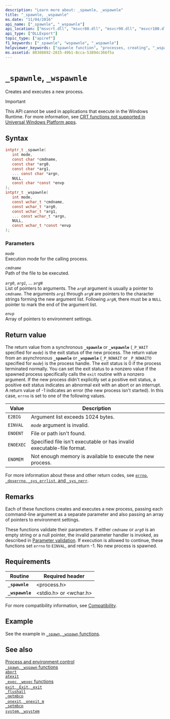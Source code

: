 ```yaml
---
description: "Learn more about: _spawnle, _wspawnle"
title: "_spawnle, _wspawnle"
ms.date: "11/04/2016"
api_name: ["_spawnle", "_wspawnle"]
api_location: ["msvcrt.dll", "msvcr80.dll", "msvcr90.dll", "msvcr100.dll", "msvcr100_clr0400.dll", "msvcr110.dll", "msvcr110_clr0400.dll", "msvcr120.dll", "msvcr120_clr0400.dll", "ucrtbase.dll", "api-ms-win-crt-process-l1-1-0.dll"]
api_type: ["DLLExport"]
topic_type: ["apiref"]
f1_keywords: ["_spawnle", "wspawnle", "_wspawnle"]
helpviewer_keywords: ["spawnle function", "processes, creating", "_wspawnle function", "processes, executing new", "process creation", "wspawnle function", "_spawnle function"]
ms.assetid: 80308892-2815-49b1-8cca-53894c366f5a
---
```

# `_spawnle`, `_wspawnle`

Creates and executes a new process.

> [!IMPORTANT]
> This API cannot be used in applications that execute in the Windows Runtime. For more information, see [CRT functions not supported in Universal Windows Platform apps](../../cppcx/crt-functions-not-supported-in-universal-windows-platform-apps.md).

## Syntax

```C
intptr_t _spawnle(
   int mode,
   const char *cmdname,
   const char *arg0,
   const char *arg1,
   ... const char *argn,
   NULL,
   const char *const *envp
);
intptr_t _wspawnle(
   int mode,
   const wchar_t *cmdname,
   const wchar_t *arg0,
   const wchar_t *arg1,
   ... const wchar_t *argn,
   NULL,
   const wchar_t *const *envp
);
```

### Parameters

*`mode`*\
Execution mode for the calling process.

*`cmdname`*\
Path of the file to be executed.

*`arg0`*, *`arg1`*, ... *`argN`*\
List of pointers to arguments. The *`arg0`* argument is usually a pointer to *`cmdname`*. The arguments *`arg1`* through *`argN`* are pointers to the character strings forming the new argument list. Following *`argN`*, there must be a `NULL` pointer to mark the end of the argument list.

*`envp`*\
Array of pointers to environment settings.

## Return value

The return value from a synchronous **`_spawnle`** or **`_wspawnle`** (`_P_WAIT` specified for *`mode`*) is the exit status of the new process. The return value from an asynchronous **`_spawnle`** or **`_wspawnle`** (`_P_NOWAIT` or `_P_NOWAITO` specified for *`mode`*) is the process handle. The exit status is 0 if the process terminated normally. You can set the exit status to a nonzero value if the spawned process specifically calls the `exit` routine with a nonzero argument. If the new process didn't explicitly set a positive exit status, a positive exit status indicates an abnormal exit with an abort or an interrupt. A return value of -1 indicates an error (the new process isn't started). In this case, `errno` is set to one of the following values.

| Value | Description |
|--|--|
| `E2BIG` | Argument list exceeds 1024 bytes. |
| `EINVAL` | *`mode`* argument is invalid. |
| `ENOENT` | File or path isn't found. |
| `ENOEXEC` | Specified file isn't executable or has invalid executable-file format. |
| `ENOMEM` | Not enough memory is available to execute the new process. |

For more information about these and other return codes, see [`errno`, `_doserrno`, `_sys_errlist`, and `_sys_nerr`](../errno-doserrno-sys-errlist-and-sys-nerr.md).

## Remarks

Each of these functions creates and executes a new process, passing each command-line argument as a separate parameter and also passing an array of pointers to environment settings.

These functions validate their parameters. If either *`cmdname`* or *`arg0`* is an empty string or a null pointer, the invalid parameter handler is invoked, as described in [Parameter validation](../parameter-validation.md). If execution is allowed to continue, these functions set `errno` to `EINVAL`, and return -1. No new process is spawned.

## Requirements

|Routine|Required header|
|-------------|---------------------|
|**`_spawnle`**|\<process.h>|
|**`_wspawnle`**|\<stdio.h> or \<wchar.h>|

For more compatibility information, see [Compatibility](../compatibility.md).

## Example

See the example in [`_spawn`, `_wspawn` functions](../spawn-wspawn-functions.md).

## See also

[Process and environment control](../process-and-environment-control.md)\
[`_spawn`, `_wspawn` functions](../spawn-wspawn-functions.md)\
[`abort`](abort.md)\
[`atexit`](atexit.md)\
[`_exec`, `_wexec` functions](../exec-wexec-functions.md)\
[`exit`, `_Exit`, `_exit`](exit-exit-exit.md)\
[`_flushall`](flushall.md)\
[`_getmbcp`](getmbcp.md)\
[`_onexit`, `_onexit_m`](onexit-onexit-m.md)\
[`_setmbcp`](setmbcp.md)\
[`system`, `_wsystem`](system-wsystem.md)
